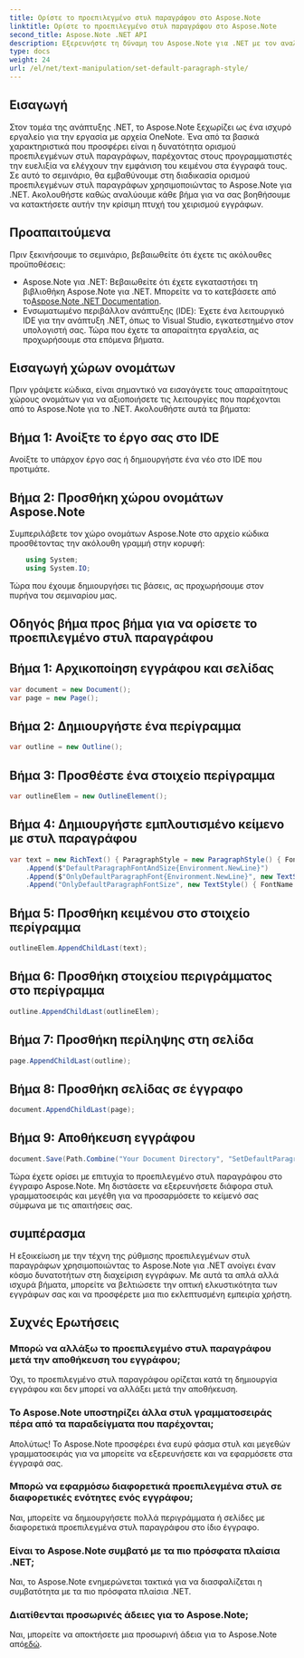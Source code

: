 ```yaml
---
title: Ορίστε το προεπιλεγμένο στυλ παραγράφου στο Aspose.Note
linktitle: Ορίστε το προεπιλεγμένο στυλ παραγράφου στο Aspose.Note
second_title: Aspose.Note .NET API
description: Εξερευνήστε τη δύναμη του Aspose.Note για .NET με τον αναλυτικό οδηγό μας για τον ορισμό προεπιλεγμένων στυλ παραγράφων. Αναβαθμίστε τις δεξιότητες χειρισμού εγγράφων σας χωρίς κόπο.
type: docs
weight: 24
url: /el/net/text-manipulation/set-default-paragraph-style/
---
```

## Εισαγωγή
Στον τομέα της ανάπτυξης .NET, το Aspose.Note ξεχωρίζει ως ένα ισχυρό εργαλείο για την εργασία με αρχεία OneNote. Ένα από τα βασικά χαρακτηριστικά που προσφέρει είναι η δυνατότητα ορισμού προεπιλεγμένων στυλ παραγράφων, παρέχοντας στους προγραμματιστές την ευελιξία να ελέγχουν την εμφάνιση του κειμένου στα έγγραφά τους. Σε αυτό το σεμινάριο, θα εμβαθύνουμε στη διαδικασία ορισμού προεπιλεγμένων στυλ παραγράφων χρησιμοποιώντας το Aspose.Note για .NET. Ακολουθήστε καθώς αναλύουμε κάθε βήμα για να σας βοηθήσουμε να κατακτήσετε αυτήν την κρίσιμη πτυχή του χειρισμού εγγράφων.
## Προαπαιτούμενα
Πριν ξεκινήσουμε το σεμινάριο, βεβαιωθείτε ότι έχετε τις ακόλουθες προϋποθέσεις:
-  Aspose.Note για .NET: Βεβαιωθείτε ότι έχετε εγκαταστήσει τη βιβλιοθήκη Aspose.Note για .NET. Μπορείτε να το κατεβάσετε από το[Aspose.Note .NET Documentation](https://reference.aspose.com/note/net/).
- Ενσωματωμένο περιβάλλον ανάπτυξης (IDE): Έχετε ένα λειτουργικό IDE για την ανάπτυξη .NET, όπως το Visual Studio, εγκατεστημένο στον υπολογιστή σας.
Τώρα που έχετε τα απαραίτητα εργαλεία, ας προχωρήσουμε στα επόμενα βήματα.
## Εισαγωγή χώρων ονομάτων
Πριν γράψετε κώδικα, είναι σημαντικό να εισαγάγετε τους απαραίτητους χώρους ονομάτων για να αξιοποιήσετε τις λειτουργίες που παρέχονται από το Aspose.Note για το .NET. Ακολουθήστε αυτά τα βήματα:
## Βήμα 1: Ανοίξτε το έργο σας στο IDE
Ανοίξτε το υπάρχον έργο σας ή δημιουργήστε ένα νέο στο IDE που προτιμάτε.
## Βήμα 2: Προσθήκη χώρου ονομάτων Aspose.Note
Συμπεριλάβετε τον χώρο ονομάτων Aspose.Note στο αρχείο κώδικα προσθέτοντας την ακόλουθη γραμμή στην κορυφή:
```csharp
    using System;
    using System.IO;
```
Τώρα που έχουμε δημιουργήσει τις βάσεις, ας προχωρήσουμε στον πυρήνα του σεμιναρίου μας.
## Οδηγός βήμα προς βήμα για να ορίσετε το προεπιλεγμένο στυλ παραγράφου
## Βήμα 1: Αρχικοποίηση εγγράφου και σελίδας
```csharp
var document = new Document();
var page = new Page();
```
## Βήμα 2: Δημιουργήστε ένα περίγραμμα
```csharp
var outline = new Outline();
```
## Βήμα 3: Προσθέστε ένα στοιχείο περίγραμμα
```csharp
var outlineElem = new OutlineElement();
```
## Βήμα 4: Δημιουργήστε εμπλουτισμένο κείμενο με στυλ παραγράφου
```csharp
var text = new RichText() { ParagraphStyle = new ParagraphStyle() { FontName = "Courier New", FontSize = 20 } }
    .Append($"DefaultParagraphFontAndSize{Environment.NewLine}")
    .Append($"OnlyDefaultParagraphFont{Environment.NewLine}", new TextStyle() { FontSize = 14 })
    .Append("OnlyDefaultParagraphFontSize", new TextStyle() { FontName = "Verdana" });
```
## Βήμα 5: Προσθήκη κειμένου στο στοιχείο περίγραμμα
```csharp
outlineElem.AppendChildLast(text);
```
## Βήμα 6: Προσθήκη στοιχείου περιγράμματος στο περίγραμμα
```csharp
outline.AppendChildLast(outlineElem);
```
## Βήμα 7: Προσθήκη περίληψης στη σελίδα
```csharp
page.AppendChildLast(outline);
```
## Βήμα 8: Προσθήκη σελίδας σε έγγραφο
```csharp
document.AppendChildLast(page);
```
## Βήμα 9: Αποθήκευση εγγράφου
```csharp
document.Save(Path.Combine("Your Document Directory", "SetDefaultParagraphStyle.one"));
```
Τώρα έχετε ορίσει με επιτυχία το προεπιλεγμένο στυλ παραγράφου στο έγγραφο Aspose.Note. Μη διστάσετε να εξερευνήσετε διάφορα στυλ γραμματοσειράς και μεγέθη για να προσαρμόσετε το κείμενό σας σύμφωνα με τις απαιτήσεις σας.
## συμπέρασμα
Η εξοικείωση με την τέχνη της ρύθμισης προεπιλεγμένων στυλ παραγράφων χρησιμοποιώντας το Aspose.Note για .NET ανοίγει έναν κόσμο δυνατοτήτων στη διαχείριση εγγράφων. Με αυτά τα απλά αλλά ισχυρά βήματα, μπορείτε να βελτιώσετε την οπτική ελκυστικότητα των εγγράφων σας και να προσφέρετε μια πιο εκλεπτυσμένη εμπειρία χρήστη.
## Συχνές Ερωτήσεις
### Μπορώ να αλλάξω το προεπιλεγμένο στυλ παραγράφου μετά την αποθήκευση του εγγράφου;
Όχι, το προεπιλεγμένο στυλ παραγράφου ορίζεται κατά τη δημιουργία εγγράφου και δεν μπορεί να αλλάξει μετά την αποθήκευση.
### Το Aspose.Note υποστηρίζει άλλα στυλ γραμματοσειράς πέρα από τα παραδείγματα που παρέχονται;
Απολύτως! Το Aspose.Note προσφέρει ένα ευρύ φάσμα στυλ και μεγεθών γραμματοσειράς για να μπορείτε να εξερευνήσετε και να εφαρμόσετε στα έγγραφά σας.
### Μπορώ να εφαρμόσω διαφορετικά προεπιλεγμένα στυλ σε διαφορετικές ενότητες ενός εγγράφου;
Ναι, μπορείτε να δημιουργήσετε πολλά περιγράμματα ή σελίδες με διαφορετικά προεπιλεγμένα στυλ παραγράφου στο ίδιο έγγραφο.
### Είναι το Aspose.Note συμβατό με τα πιο πρόσφατα πλαίσια .NET;
Ναι, το Aspose.Note ενημερώνεται τακτικά για να διασφαλίζεται η συμβατότητα με τα πιο πρόσφατα πλαίσια .NET.
### Διατίθενται προσωρινές άδειες για το Aspose.Note;
Ναι, μπορείτε να αποκτήσετε μια προσωρινή άδεια για το Aspose.Note από[εδώ](https://purchase.aspose.com/temporary-license/).